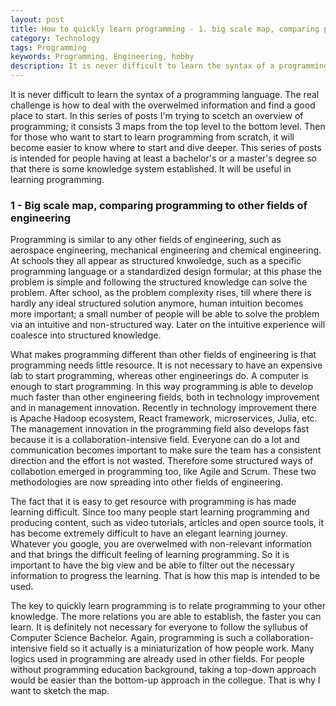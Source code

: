 ```yaml
---
layout: post
title: How to quickly learn programming - 1. big scale map, comparing programming to other fields of engineering
category: Technology
tags: Programming
keywords: Programming, Engineering, hobby
description: It is never difficult to learn the syntax of a programming language. The real challenge is how to deal with the overwelmed information and find a good place to start. In this series of posts I'm trying to scetch an overview of programming; it consists 3 maps from the top level to the bottom level. Then for those who want to start to learn programming from scratch, it will become easier to know where to start and dive deeper. This series of posts is intended for people having at least a bachelor's or a master's degree so that there is some knowledge system established. It will be useful in learning programming.
---
```


It is never difficult to learn the syntax of a programming language. The real challenge is how to deal with the overwelmed information and find a good place to start. In this series of posts I'm trying to scetch an overview of programming; it consists 3 maps from the top level to the bottom level. Then for those who want to start to learn programming from scratch, it will become easier to know where to start and dive deeper. This series of posts is intended for people having at least a bachelor's or a master's degree so that there is some knowledge system established. It will be useful in learning programming.

### 1 - Big scale map, comparing programming to other fields of engineering
Programming is similar to any other fields of engineering, such as aerospace engineering, mechanical engineering and chemical engineering. At schools they all appear as structured knwoledge, such as a specific programming language or a standardized design formular; at this phase the problem is simple and following the structured knowledge can solve the problem. After school, as the problem complexity rises, till where there is hardly any ideal structured solution anymore, human intuition becomes more important; a small number of people will be able to solve the problem via an intuitive and non-structured way. Later on the intuitive experience will coalesce into structured knowledge.

What makes programming different than other fields of engineering is that programming needs little resource. It is not necessary to have an expensive lab to start programming, whereas other engineerings do. A computer is enough to start programming. In this way programming is able to develop much faster than other engineering fields, both in technology improvement and in management innovation. Recently in technology improvement there is Apache Hadoop ecosystem, React framework, microservices, Julia, etc. The management innovation in the programming field also develops fast because it is a collaboration-intensive field. Everyone can do a lot and communication becomes important to make sure the team has a consistent direction and the effort is not wasted. Therefore some structured ways of collabotion emerged in programming too, like Agile and Scrum. These two methodologies are now spreading into other fields of engineering.

The fact that it is easy to get resource with programming is has made learning difficult. Since too many people start learning programming and producing content, such as video tutorials, articles and open source tools, it has become extremely difficult to have an elegant learning journey. Whatever you google, you are overwelmed with non-relevant information and that brings the difficult feeling of learning programming. So it is important to have the big view and be able to filter out the necessary information to progress the learning. That is how this map is intended to be used.

The key to quickly learn programming is to relate programming to your other knowledge. The more relations you are able to establish, the faster you can learn. It is definitely not necessary for everyone to follow the syllubus of Computer Science Bachelor. Again, programming is such a collaboration-intensive field so it actually is a miniaturization of how people work. Many logics used in programming are already used in other fields. For people without programming education background, taking a top-down approach would be easier than the bottom-up approach in the collegue. That is why I want to sketch the map.
